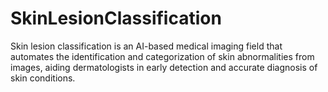 # SkinLesionClassification
 Skin lesion classification is an AI-based medical imaging field that automates the identification and categorization of skin abnormalities from images, aiding dermatologists in early detection and accurate diagnosis of skin conditions.
